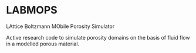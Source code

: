 # LABMOPS
LAttice Boltzmann MObile Porosity Simulator

Active research code to simulate porosity domains on the basis of fluid flow in a modelled porous material.
